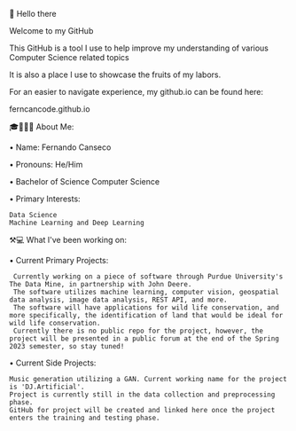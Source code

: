 👋 Hello there

Welcome to my GitHub 

This GitHub is a tool I use to help improve my understanding of various Computer Science related topics

It is also a place I use to showcase the fruits of my labors. 

For an easier to navigate experience, my github.io can be found here: 

ferncancode.github.io


🎓👨🏼‍🎓 About Me:

  • Name: Fernando Canseco
  
  • Pronouns: He/Him

  • Bachelor of Science Computer Science
  
  • Primary Interests: 
  
    Data Science 
    Machine Learning and Deep Learning 
    
    
  ⚒💻 What I've been working on:
  
  • Current Primary Projects: 
  
     Currently working on a piece of software through Purdue University's The Data Mine, in partnership with John Deere.
     The software utilizes machine learning, computer vision, geospatial data analysis, image data analysis, REST API, and more.
     The software will have applications for wild life conservation, and more specifically, the identification of land that would be ideal for wild life conservation.
     Currently there is no public repo for the project, however, the project will be presented in a public forum at the end of the Spring 2023 semester, so stay tuned! 
     
  • Current Side Projects:
  
    Music generation utilizing a GAN. Current working name for the project is 'DJ.Artificial'.
    Project is currently still in the data collection and preprocessing phase.
    GitHub for project will be created and linked here once the project enters the training and testing phase.
     
     
